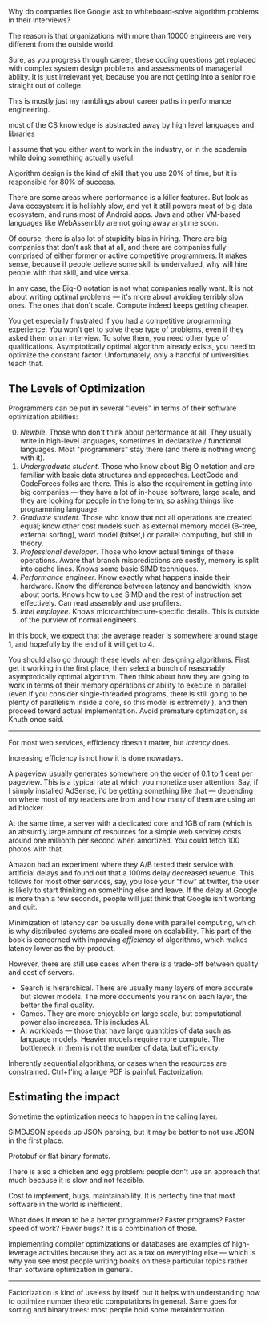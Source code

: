 
Why do companies like Google ask to whiteboard-solve algorithm problems in their interviews?

The reason is that organizations with more than 10000 engineers are very different from the outside world.

Sure, as you progress through career, these coding questions get replaced with complex system design problems and assessments of managerial ability. It is just irrelevant yet, because you are not getting into a senior role straight out of college.

This is mostly just my ramblings about career paths in performance engineering.

most of the CS knowledge is abstracted away by high level languages and libraries

I assume that you either want to work in the industry, or in the academia while doing something actually useful.

Algorithm design is the kind of skill that you use 20% of time, but it is responsible for 80% of success.

There are some areas where performance is a killer features. But look as Java ecosystem: it is hellishly slow, and yet it still powers most of big data ecosystem, and runs most of Android apps. Java and other VM-based languages like WebAssembly are not going away anytime soon.

Of course, there is also lot of ~~stupidity~~ bias in hiring. There are big companies that don't ask that at all, and there are companies fully comprised of either former or active competitive programmers. It makes sense, because if people believe some skill is undervalued, why will hire people with that skill, and vice versa.

In any case, the Big-O notation is not what companies really want. It is not about writing optimal problems — it's more about avoiding terribly slow ones. The ones that don't scale. Compute indeed keeps getting cheaper.

You get especially frustrated if you had a competitive programming experience. You won't get to solve these type of problems, even if they asked them on an interview. To solve them, you need other type of qualifications. Asymptotically optimal algorithm already exists, you need to optimize the constant factor. Unfortunately, only a handful of universities teach that.

## The Levels of Optimization

Programmers can be put in several "levels" in terms of their software optimization abilities:

0. *Newbie*. Those who don't think about performance at all. They usually write in high-level languages, sometimes in declarative / functional languages. Most "programmers" stay there (and there is nothing wrong with it).
1. *Undergraduate student*. Those who know about Big O notation and are familiar with basic data structures and approaches. LeetCode and CodeForces folks are there. This is also the requirement in getting into big companies — they have a lot of in-house software, large scale, and they are looking for people in the long term, so asking things like programming language.
2. *Graduate student*. Those who know that not all operations are created equal; know other cost models such as external memory model (B-tree, external sorting), word model (bitset,) or parallel computing, but still in theory.
3. *Professional developer*. Those who know actual timings of these operations. Aware that branch mispredictions are costly, memory is split into cache lines. Knows some basic SIMD techniques. 
4. *Performance engineer*. Know exactly what happens inside their hardware. Know the difference between latency and bandwidth, know about ports. Knows how to use SIMD and the rest of instruction set effectively. Can read assembly and use profilers.
5. *Intel employee*. Knows microarchitecture-specific details. This is outside of the purview of normal engineers.

In this book, we expect that the average reader is somewhere around stage 1, and hopefully by the end of it will get to 4.

You should also go through these levels when designing algorithms. First get it working in the first place, then select a bunch of reasonably asymptotically optimal algorithm. Then think about how they are going to work in terms of their memory operations or ability to execute in parallel (even if you consider single-threaded programs, there is still going to be plenty of parallelism inside a core, so this model is extremely ), and then proceed toward actual implementation. Avoid premature optimization, as Knuth once said.

---

For most web services, efficiency doesn't matter, but *latency* does.

Increasing efficiency is not how it is done nowadays.

A pageview usually generates somewhere on the order of 0.1 to 1 cent per pageview. This is a typical rate at which you monetize user attention. Say, if I simply installed AdSense, i'd be getting something like that — depending on where most of my readers are from and how many of them are using an ad blocker.

At the same time, a server with a dedicated core and 1GB of ram (which is an absurdly large amount of resources for a simple web service) costs around one millionth per second when amortized. You could fetch 100 photos with that.

Amazon had an experiment where they A/B tested their service with artificial delays and found out that a 100ms delay decreased revenue. This follows for most other services, say, you lose your "flow" at twitter, the user is likely to start thinking on something else and leave. If the delay at Google is more than a few seconds, people will just think that Google isn't working and quit.

Minimization of latency can be usually done with parallel computing, which is why distributed systems are scaled more on scalability. This part of the book is concerned with improving *efficiency* of algorithms, which makes latency lower as the by-product.

However, there are still use cases when there is a trade-off between quality and cost of servers.

- Search is hierarchical. There are usually many layers of more accurate but slower models. The more documents you rank on each layer, the better the final quality.
- Games. They are more enjoyable on large scale, but computational power also increases. This includes AI.
- AI workloads — those that have large quantities of data such as language models. Heavier models require more compute. The bottleneck in them is not the number of data, but efficiencty.

Inherently sequential algorithms, or cases when the resources are constrained. Ctrl+f'ing a large PDF is painful. Factorization.

## Estimating the impact

Sometime the optimization needs to happen in the calling layer.

SIMDJSON speeds up JSON parsing, but it may be better to not use JSON in the first place.

Protobuf or flat binary formats.

There is also a chicken and egg problem: people don't use an approach that much because it is slow and not feasible.

Cost to implement, bugs, maintainability. It is perfectly fine that most software in the world is inefficient.

What does it mean to be a better programmer? Faster programs? Faster speed of work? Fewer bugs? It is a combination of those.

Implementing compiler optimizations or databases are examples of high-leverage activities because they act as a tax on everything else — which is why you see most people writing books on these particular topics rather than software optimization in general.

---

Factorization is kind of useless by itself, but it helps with understanding how to optimize number theoretic computations in general. Same goes for sorting and binary trees: most people hold some metainformation.
